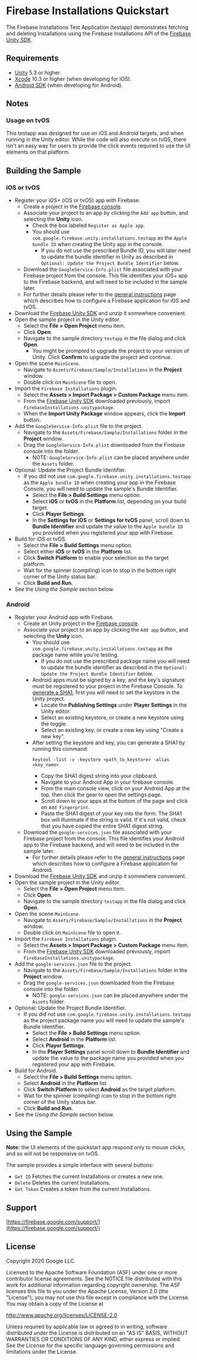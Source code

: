 # Firebase Installations Quickstart

The Firebase Installations Test Application (testapp) demonstrates fetching and
deleting Installations using the Firebase Installations API of the
[Firebase Unity SDK](https://firebase.google.com/docs/unity/setup).

## Requirements

* [Unity](http://unity3d.com/) 5.3 or higher.
* [Xcode](https://developer.apple.com/xcode/) 10.3 or higher
  (when developing for iOS).
* [Android SDK](https://developer.android.com/studio/index.html#downloads)
  (when developing for Android).

## Notes

### Usage on tvOS

This testapp was designed for use on iOS and Android targets, and when
running in the Unity editor. While the code will also execute on tvOS, there
isn't an easy way for users to provide the click events required to use the
UI elements on that platform.

## Building the Sample

### iOS or tvOS

  - Register your iOS+ (iOS or tvOS) app with Firebase.
    - Create a project in the
      [Firebase console](https://firebase.google.com/console/).
    - Associate your project to an app by clicking the `Add app` button,
      and selecting the **Unity** icon.
      - Check the box labeled `Register as Apple app`.
      - You should use `com.google.firebase.unity.installations.testapp` as the
        `Apple bundle ID` when creating the Unity app in the console.
        - If you do not use the prescribed Bundle ID, you will later need to
          update the bundle identifier in Unity as described in
          `Optional: Update the Project Bundle Identifier` below.
    - Download the `GoogleService-Info.plist` file associated with your
      Firebase project from the console. This file identifies your iOS+
      app to the Firebase backend, and will need to be included in the sample
      later.
    - For further details please refer to the
      [general instructions](https://firebase.google.com/docs/ios/setup)
      page which describes how to configure a Firebase application for iOS
      and tvOS.
  - Download the
    [Firebase Unity SDK](https://firebase.google.com/download/unity)
    and unzip it somewhere convenient.
  - Open the sample project in the Unity editor.
    - Select the **File > Open Project** menu item.
    - Click **Open**.
    - Navigate to the sample directory `testapp` in the file dialog and click
      **Open**.
      - You might be prompted to upgrade the project to your version of Unity.
        Click **Confirm** to upgrade the project and continue.
  - Open the scene `MainScene`.
    - Navigate to `Assets/Firebase/Sample/Installations` in the **Project**
      window.
    - Double click on `MainScene` file to open.
  - Import the `Firebase Installations` plugin.
    - Select the **Assets > Import Package > Custom Package** menu item.
    - From the [Firebase Unity SDK](https://firebase.google.com/download/unity)
      downloaded previously, import `FirebaseInstallations.unitypackage`.
    - When the **Import Unity Package** window appears, click the **Import**
      button.
  - Add the `GoogleService-Info.plist` file to the project.
    - Navigate to the `Assets/Firebase/Sample/Installations` folder in the
      **Project** window.
    - Drag the `GoogleService-Info.plist` downloaded from the Firebase console
      into the folder.
      - NOTE: `GoogleService-Info.plist` can be placed anywhere under the
        `Assets` folder.
  - Optional: Update the Project Bundle Identifier.
    - If you did not use `com.google.firebase.unity.installations.testapp`
      as the `Apple bundle ID` when creating your app in the Firebase
      Console, you will need to update the sample's Bundle Identifier.
      - Select the **File > Build Settings** menu option.
      - Select **iOS** or **tvOS** in the **Platform** list, depending on your
        build target.
      - Click **Player Settings**.
      - In the **Settings for iOS** or **Settings for tvOS** panel, scroll
        down to **Bundle Identifier** and update the value to the 
        `Apple bundle ID` you provided when you registered your app with
        Firebase.
  - Build for iOS or tvOS.
    - Select the **File > Build Settings** menu option.
    - Select either **iOS** or **tvOS** in the **Platform** list.
    - Click **Switch Platform** to enable your selection as the target platform.
    - Wait for the spinner (compiling) icon to stop in the bottom right corner
      of the Unity status bar.
    - Click **Build and Run**.
  - See the *Using the Sample* section below.


### Android

  - Register your Android app with Firebase.
    - Create an Unity project in the
      [Firebase console](https://firebase.google.com/console/).
    - Associate your project to an app by clicking the `Add app` button,
      and selecting the **Unity** icon.
      - You should use `com.google.firebase.unity.installations.testapp` as the
        package name while you're testing.
        - If you do not use the prescribed package name you will need to update
          the bundle identifier as described in the
          `Optional: Update the Project Bundle Identifier` below.
      - Android apps must be signed by a key, and the key's signature must
        be registered to your project in the Firebase Console. To
        [generate a SHA1](https://developers.google.com/android/guides/client-auth),
        first you will need to set the keystore in the Unity project.
        - Locate the **Publishing Settings** under **Player Settings** in the
          Unity editor.
        - Select an existing keystore, or create a new keystore using the
          toggle.    
        - Select an existing key, or create a new key using "Create a new key".
      - After setting the keystore and key, you can generate a SHA1 by
          running this command:
          ```
          keytool -list -v -keystore <path_to_keystore> -alias <key_name>
          ```
        - Copy the SHA1 digest string into your clipboard.
        - Navigate to your Android App in your firebase console.
        - From the main console view, click on your Android App at the top, then
          click the gear to open the settings page.
        - Scroll down to your apps at the bottom of the page and click on
          `Add Fingerprint`.
        - Paste the SHA1 digest of your key into the form.  The SHA1 box
          will illuminate if the string is valid. If it's not valid, check
          that you have copied the entire SHA1 digest string.
    - Download the `google-services.json` file associated with your
        Firebase project from the console.
        This file identifies your Android app to the Firebase backend, and will
        need to be included in the sample later.
      - For further details please refer to the
        [general instructions](https://firebase.google.com/docs/android/setup)
        page which describes how to configure a Firebase application for
        Android.
  - Download the
    [Firebase Unity SDK](https://firebase.google.com/download/unity)
    and unzip it somewhere convenient.
  - Open the sample project in the Unity editor.
    - Select the **File > Open Project** menu item.
    - Click **Open**.
    - Navigate to the sample directory `testapp` in the file dialog and click
      **Open**.
  - Open the scene `MainScene`.
    - Navigate to `Assets/Firebase/Sample/Installations` in the **Project**
      window.
    - Double click on `MainScene` file to open it.
  - Import the `Firebase Installations` plugin.
    - Select the **Assets > Import Package > Custom Package** menu item.
    - From the [Firebase Unity SDK](https://firebase.google.com/download/unity)
      downloaded previously, import `FirebaseInstallations.unitypackage`.
  - Add the `google-services.json` file to the project.
    - Navigate to the `Assets/Firebase/Sample/Installations` folder in the
      **Project** window.
    - Drag the `google-services.json` downloaded from the Firebase console
      into the folder.
      - NOTE: `google-services.json` can be placed anywhere under the `Assets`
        folder.
  - Optional: Update the Project Bundle Identifier.
    - If you did not use `com.google.firebase.unity.installations.testapp`
      as the project package name you will need to update the sample's Bundle
      Identifier.
      - Select the **File > Build Settings** menu option.
      - Select **Android** in the **Platform** list.
      - Click **Player Settings**.
      - In the **Player Settings** panel scroll down to **Bundle Identifier**
        and update the value to the package name you provided when you
        registered your app with Firebase.
  - Build for Android.
    - Select the **File > Build Settings** menu option.
    - Select **Android** in the **Platform** list.
    - Click **Switch Platform** to select **Android** as the target platform.
    - Wait for the spinner (compiling) icon to stop in the bottom right corner
      of the Unity status bar.
    - Click **Build and Run**.
  - See the *Using the Sample* section below.


## Using the Sample

**Note:** the UI elements of the quickstart app respond only to mouse clicks,
and so will not be responsive on tvOS.

The sample provides a simple interface with several buttons:

 - `Get ID` Fetches the current Installations or creates a new one.
 - `Delete` Deletes the current Installations.
 - `Get Token` Creates a token from the current Installations.

## Support

[https://firebase.google.com/support/](https://firebase.google.com/support/)


## License

Copyright 2020 Google LLC.

Licensed to the Apache Software Foundation (ASF) under one or more contributor
license agreements.  See the NOTICE file distributed with this work for
additional information regarding copyright ownership.  The ASF licenses this
file to you under the Apache License, Version 2.0 (the "License"); you may not
use this file except in compliance with the License.  You may obtain a copy of
the License at

  http://www.apache.org/licenses/LICENSE-2.0

Unless required by applicable law or agreed to in writing, software
distributed under the License is distributed on an "AS IS" BASIS, WITHOUT
WARRANTIES OR CONDITIONS OF ANY KIND, either express or implied.  See the
License for the specific language governing permissions and limitations under
the License.

